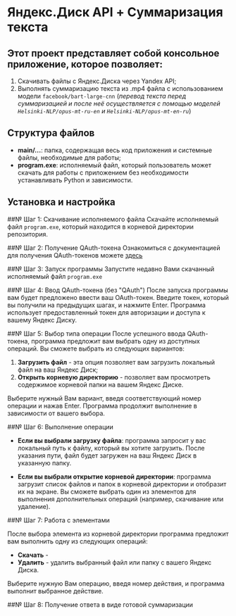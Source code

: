# Яндекс.Диск API + Суммаризация текста

## Этот проект представляет собой консольное приложение, которое позволяет:
1. Скачивать файлы с Яндекс.Диска через Yandex API;
2. Выполнять суммаризацию текста из .mp4 файла с использованием модели `facebook/bart-large-cnn` (*перевод текста перед суммаризацией и после неё осуществляется с помощью моделей `Helsinki-NLP/opus-mt-ru-en` и `Helsinki-NLP/opus-mt-en-ru`*)

## Структура файлов
- **main/...**: папка, содержащая весь код приложения и системные файлы, необходимые для работы;
- **program.exe**: исполняемый файл, который пользователь может скачать для работы с приложением без необходимости устанавливать Python и зависимости.

## Установка и настройка

##№ Шаг 1: Скачивание исполняемого файла
Скачайте исполняемый файл `program.exe`, который находится в корневой директории репозитория.

##№ Шаг 2: Получение QAuth-токена
Ознакомиться с документацией для получения QAuth-токенов можете [здесь](https://yandex.ru/dev/disk-api/doc/ru/concepts/quickstart)

##№ Шаг 3: Запуск программы
Запустите недавно Вами скачанный исполняемый файл `program.exe`

##№ Шаг 4: Ввод QAuth-токена (без "QAuth")
После запуска программы вам будет предложено ввести ваш OAuth-токен. Введите токен, который вы получили на предыдущих шагах, и нажмите Enter. Программа использует предоставленный токен для авторизации и доступа к вашему Яндекс Диску.

##№ Шаг 5: Выбор типа операции
После успешного ввода QAuth-токена, программа предложит вам выбрать одну из доступных операций. Вы сможете выбрать из следующих вариантов:

1. **Загрузить файл** - эта опция позволяет вам загрузить локальный файл на ваш Яндекс Диск;
2. **Открыть корневую директорию** - позволяет вам просмотреть содержимое корневой папки на вашем Яндекс Диске.

Выберите нужный Вам вариант, введя соответствующий номер операции и нажав Enter. Программа продолжит выполнение в зависимости от вашего выбора.

##№ Шаг 6: Выполнение операции

- **Если вы выбрали загрузку файла**: программа запросит у вас локальный путь к файлу, который вы хотите загрузить. После указания пути, файл будет загружен на ваш Яндекс Диск в указанную папку.
  
- **Если вы выбрали открытие корневой директории**: программа загрузит список файлов и папок в корневой директории и отобразит их на экране. Вы сможете выбрать один из элементов для выполнения дополнительных операций (например, скачивание или удаление).

##№ Шаг 7: Работа с элементами

После выбора элемента из корневой директории программа предложит вам выполнить одну из следующих операций:

- **Скачать** - 
- **Удалить** - удалить выбранный файл или папку с вашего Яндекс Диска.

Выберите нужную Вам операцию, введя номер действия, и программа выполнит выбранное действие.

##№ Шаг 8: Получение ответа в виде готовой суммаризации
